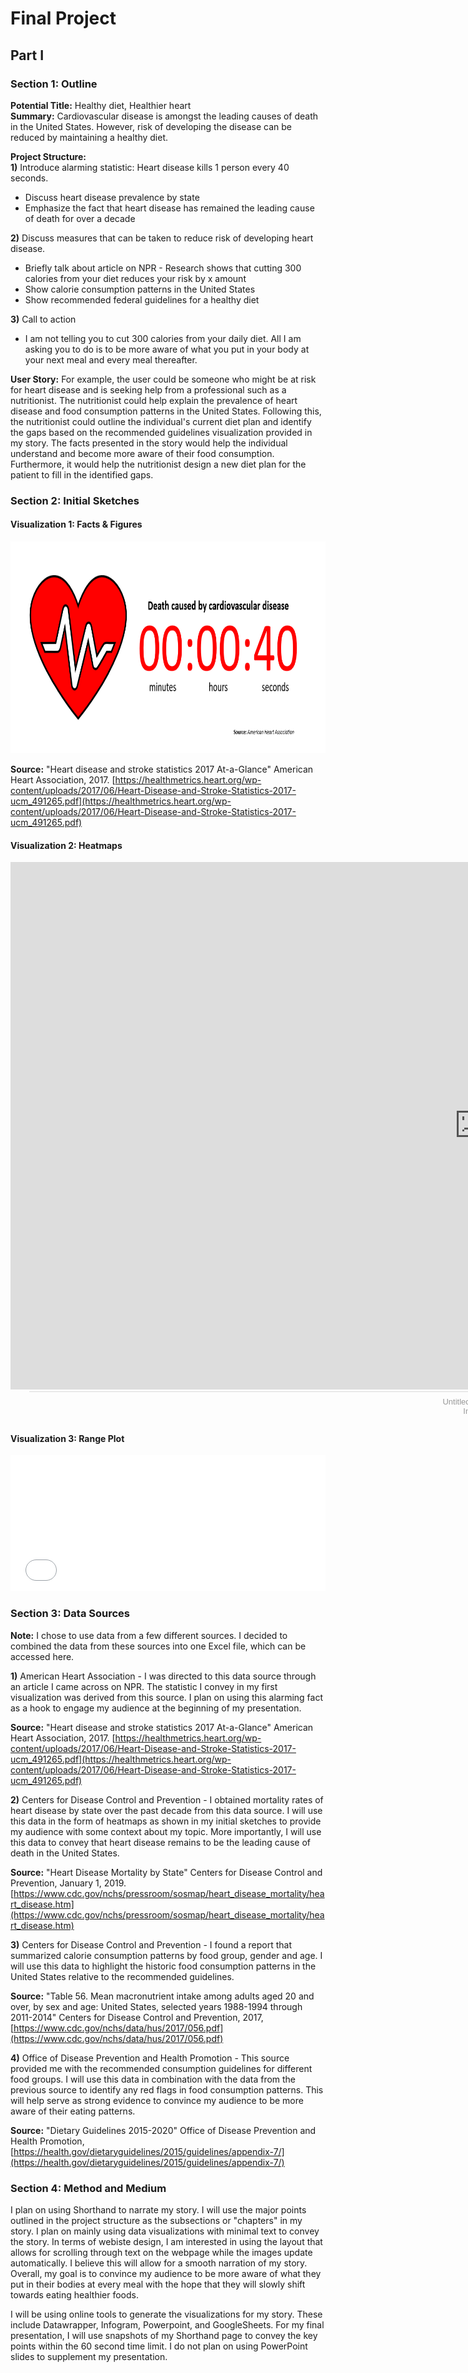 # Final Project
## Part I
### Section 1: Outline
**Potential Title:** Healthy diet, Healthier heart  
**Summary:** Cardiovascular disease is amongst the leading causes of death in the United States. However, risk of developing the disease can be reduced by maintaining a healthy diet.

**Project Structure:**  
**1)** Introduce alarming statistic: Heart disease kills 1 person every 40 seconds.  
- Discuss heart disease prevalence by state  
- Emphasize the fact that heart disease has remained the leading cause of death for over a decade

**2)** Discuss measures that can be taken to reduce risk of developing heart disease. 
- Briefly talk about article on NPR - Research shows that cutting 300 calories from your diet reduces your risk by x amount
- Show calorie consumption patterns in the United States
- Show recommended federal guidelines for a healthy diet

**3)** Call to action
- I am not telling you to cut 300 calories from your daily diet. All I am asking you to do is to be more aware of what you put in your body at your next meal and every meal thereafter. 

**User Story:**
For example, the user could be someone who might be at risk for heart disease and is seeking help from a professional such as a nutritionist. The nutritionist could help explain the prevalence of heart disease and food consumption patterns in the United States. Following this, the nutritionist could outline the individual's current diet plan and identify the gaps based on the recommended guidelines visualization provided in my story. The facts presented in the story would help the individual understand and become more aware of their food consumption. Furthermore, it would help the nutritionist design a new diet plan for the patient to fill in the identified gaps. 

### Section 2: Initial Sketches
#### Visualization 1: Facts & Figures
<p align="center">
 <img src="FPSketchA.png" data-canonical-src="c2.png" width="800" height="339" />
</p>

**Source:** "Heart disease and stroke statistics 2017 At-a-Glance" American Heart Association, 2017. [https://healthmetrics.heart.org/wp-content/uploads/2017/06/Heart-Disease-and-Stroke-Statistics-2017-ucm_491265.pdf](https://healthmetrics.heart.org/wp-content/uploads/2017/06/Heart-Disease-and-Stroke-Statistics-2017-ucm_491265.pdf)

#### Visualization 2: Heatmaps

<iframe src="https://e.infogram.com/8e041886-6646-4b3e-8467-1869bf3f8c3e?src=embed" title="Untitled slide project" width="1500" height="844" scrolling="no" frameborder="0" style="border:none;" allowfullscreen="allowfullscreen"></iframe><div style="padding:8px 0;font-family:Arial!important;font-size:13px!important;line-height:15px!important;text-align:center;border-top:1px solid #dadada;margin:0 30px;width: 1440px"><a href="https://infogram.com/8e041886-6646-4b3e-8467-1869bf3f8c3e" style="color:#989898!important;text-decoration:none!important;" target="_blank">Untitled slide project</a><br><a href="https://infogram.com" style="color:#989898!important;text-decoration:none!important;" target="_blank" rel="nofollow">Infogram</a></div>

#### Visualization 3: Range Plot

<iframe title="Historic consumption patterns vs recommended guidelines" aria-label="Dot Plot" id="datawrapper-chart-QVhsu" src="//datawrapper.dwcdn.net/QVhsu/1/" scrolling="no" frameborder="0" style="width: 0; min-width: 100% !important; border: none;" height="217"></iframe><script type="text/javascript">!function(){"use strict";window.addEventListener("message",function(a){if(void 0!==a.data["datawrapper-height"])for(var e in a.data["datawrapper-height"]){var t=document.getElementById("datawrapper-chart-"+e)||document.querySelector("iframe[src*='"+e+"']");t&&(t.style.height=a.data["datawrapper-height"][e]+"px")}})}();</script>

### Section 3: Data Sources
**Note:** I chose to use data from a few different sources. I decided to combined the data from these sources into one Excel file, which can be accessed here.

**1)** American Heart Association - I was directed to this data source through an article I came across on NPR. The statistic I convey in my first visualization was derived from this source. I plan on using this alarming fact as a hook to engage my audience at the beginning of my presentation. 

**Source:** "Heart disease and stroke statistics 2017 At-a-Glance" American Heart Association, 2017. [https://healthmetrics.heart.org/wp-content/uploads/2017/06/Heart-Disease-and-Stroke-Statistics-2017-ucm_491265.pdf](https://healthmetrics.heart.org/wp-content/uploads/2017/06/Heart-Disease-and-Stroke-Statistics-2017-ucm_491265.pdf)

**2)** Centers for Disease Control and Prevention - I obtained mortality rates of heart disease by state over the past decade from this data source. I will use this data in the form of heatmaps as shown in my initial sketches to provide my audience with some context about my topic. More importantly, I will use this data to convey that heart disease remains to be the leading cause of death in the United States. 

**Source:** "Heart Disease Mortality by State" Centers for Disease Control and Prevention, January 1, 2019. [https://www.cdc.gov/nchs/pressroom/sosmap/heart_disease_mortality/heart_disease.htm](https://www.cdc.gov/nchs/pressroom/sosmap/heart_disease_mortality/heart_disease.htm)

**3)** Centers for Disease Control and Prevention - I found a report that summarized calorie consumption patterns by food group, gender and age. I will use this data to highlight the historic food consumption patterns in the United States relative to the recommended guidelines. 

**Source:** "Table 56. Mean macronutrient intake among adults aged 20 and over, by sex and age: United States, selected years 1988-1994 through 2011-2014" Centers for Disease Control and Prevention, 2017, [https://www.cdc.gov/nchs/data/hus/2017/056.pdf](https://www.cdc.gov/nchs/data/hus/2017/056.pdf)

**4)** Office of Disease Prevention and Health Promotion - This source provided me with the recommended consumption guidelines for different food groups. I will use this data in combination with the data from the previous source to identify any red flags in food consumption patterns. This will help serve as strong evidence to convince my audience to be more aware of their eating patterns. 

**Source:** "Dietary Guidelines 2015-2020" Office of Disease Prevention and Health Promotion, [https://health.gov/dietaryguidelines/2015/guidelines/appendix-7/](https://health.gov/dietaryguidelines/2015/guidelines/appendix-7/)

### Section 4: Method and Medium
I plan on using Shorthand to narrate my story. I will use the major points outlined in the project structure as the subsections or "chapters" in my story. I plan on mainly using data visualizations with minimal text to convey the story. In terms of webiste design, I am interested in using the layout that allows for scrolling through text on the webpage while the images update automatically. I believe this will allow for a smooth narration of my story. Overall, my goal is to convince my audience to be more aware of what they put in their bodies at every meal with the hope that they will slowly shift towards eating healthier foods. 

I will be using online tools to generate the visualizations for my story. These include Datawrapper, Infogram, Powerpoint, and GoogleSheets. For my final presentation, I will use snapshots of my Shorthand page to convey the key points within the 60 second time limit. I do not plan on using PowerPoint slides to supplement my presentation.
